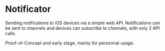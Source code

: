 # Notificator
Sending notifications to iOS devices via a simple web API. Notifications can be sent to channels
and devices can subscribe to channels, with only 2 API calls.

Proof-of-Concept and early stage, mainly for personnal usage.
